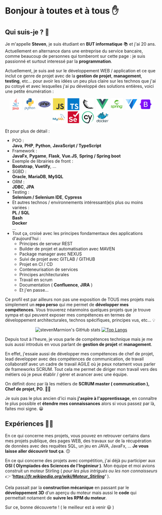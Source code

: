 # Bonjour à toutes et à tous ✋

## Qui suis-je ? 👾

Je m'appelle **Steven**, je suis étudiant en **BUT informatique** 📚 et j'ai 20 ans. Actuellement en alternance dans une entreprise du service bancaire, comme beaucoup de personnes qui tomberont sur cette page : je suis passionné et surtout interessé par la **programmation**.  

Actuellement, je suis axé sur le développement WEB / application et ce que inclut ce genre de projet avec de la **gestion de projet**, **management**, **testing**, etc... pour avoir les idées un peu plus claire sur les technos que j'ai pu cotoyé et avec lesquelles j'ai pu développé des solutions entières, voici une petite énumération :

<div align="center">
  <img src="https://github.com/devicons/devicon/blob/master/icons/java/java-original-wordmark.svg" title="Java" alt="Java" width="40" height="40"/>&nbsp;
  <img src="https://github.com/devicons/devicon/blob/master/icons/python/python-original-wordmark.svg" title="Python" alt="Python" width="40" height="40"/>&nbsp;
  <img src="https://github.com/devicons/devicon/blob/master/icons/php/php-original.svg" title="PHP" alt="PHP" width="40" height="40"/>&nbsp;
  <img src="https://github.com/devicons/devicon/blob/master/icons/javascript/javascript-original.svg" title="JavaScript" alt="JavaScript" width="40" height="40"/>&nbsp;
  <img src="https://github.com/devicons/devicon/blob/master/icons/typescript/typescript-original.svg" title="TypeScript" alt="TypeScript" width="40" height="40"/>&nbsp;
  <img src="https://github.com/devicons/devicon/blob/master/icons/flask/flask-original.svg" title="Flask" alt="Flask" width="40" height="40"/>&nbsp;
  <img src="https://github.com/devicons/devicon/blob/master/icons/vuejs/vuejs-original.svg" title="Vue.JS" alt="Vue.JS " width="40" height="40"/>&nbsp;
  <img src="https://github.com/devicons/devicon/blob/master/icons/spring/spring-original-wordmark.svg" title="Spring" alt="Spring" width="40" height="40"/>&nbsp;
  <img src="https://github.com/devicons/devicon/blob/master/icons/vuetify/vuetify-original.svg"  title="Vuetify" alt="Vuetify" width="40" height="40"/>&nbsp;
  <img src="https://github.com/devicons/devicon/blob/master/icons/bootstrap/bootstrap-original.svg" title="Bootstrap" alt="Bootstrap" width="40" height="40"/>&nbsp;
  <img src="https://github.com/devicons/devicon/blob/master/icons/mysql/mysql-original-wordmark.svg" title="MySQL"  alt="MySQL" width="40" height="40"/>&nbsp;
  <img src="https://github.com/devicons/devicon/blob/master/icons/selenium/selenium-original.svg" title="Selenium" alt="Selenium" width="40" height="40"/>&nbsp;
  <img src="https://github.com/devicons/devicon/blob/master/icons/cypressio/cypressio-original.svg" title="Cypress" alt="Cypress" width="40" height="40"/>&nbsp;
  <img src="https://github.com/devicons/devicon/blob/master/icons/docker/docker-original-wordmark.svg" title="Docker" alt="Docker" width="40" height="40"/>&nbsp;
</div>  

Et pour plus de détail :
  - POO :  
    **Java**, **PHP**, **Python**, **JavaScript / TypeScript**
  - Framework :  
    **JavaFx**, **Pygame**, **Flask**, **Vue.JS**, **Spring / Spring boot**
  - Exemple de librairies de front :  
    **Bootstrap**, **Vuetify**, ...
  - SGBD :  
    **Oracle**, **MariaDB**, **MySQL**
  - ORM :  
    **JDBC**, **JPA**
  - Testing :  
    **Selenium / Selenium IDE**, **Cypress**
  - Et autres technos / environnements intéressant(e)s plus ou moins variées :  
    **PL / SQL**  
    **Bash**  
    **Docker**  
    ...
  - Tout ça, croisé avec les principes fondamentaux des applications d'aujourd'hui :  
    - Principes de serveur REST  
    - Builder de projet et automatisation avec MAVEN  
    - Package manager avec NEXUS  
    - Suivi de projet avec GITLAB / GITHUB  
    - Projet en CI / CD  
    - Conteneurisation de services  
    - Principes architecturales  
    - Travail en scrum  
    - Documentation ( **Confluence**, **JIRA** )  
    - Et j'en passe...  

Ce profil est par ailleurs non pas une exposition de TOUS mes projets mais simplement un **repo perso** qui me permet de **développer mes compétences**. Vous trouverez néanmoins quelques projets que je trouve sympa et qui peuvent exposer mes compétences en termes de développement architecturales, technos spécifiques, principes vus, etc... 💡

<div align="center">
  
![stevenMarmion's GitHub stats](https://github-readme-stats.vercel.app/api?username=stevenMarmion&show_icons=true&theme=radical)
[![Top Langs](https://github-readme-stats.vercel.app/api/top-langs/?username=stevenMarmion&layout=donut&theme=radical)](https://github.com/anuraghazra/github-readme-stats)

</div>

Depuis tout à l'heure, je vous parle de compétences technique mais je me suis aussi introduis en vous parlant de **gestion de projet** et **management**.  

En effet, j'essaie aussi de développer mes compétences de chef de projet, lead developper avec des compétences de communication, de travail collaboratif avec un cadre de travail AGILE où je peux notament vous parler de frameworks SCRUM. Tout cela me permet de diriger mon travail vers des métiers où je peux établir / gérer et avancer avec une équipe.  

On définit donc par là les métiers de **SCRUM master ( communication ), Chef de projet, PO**. 🧑‍💼

Je suis pas le plus ancien d'ici mais **j'aspire à l'apprentissage**, en connaître le plus possible et **étendre mes connaissances** alors si vous passez par là, faites moi signe. 😀 



## Expériences 👨‍💻

En ce qui concerne mes projets, vous pouvez en retrouver certains dans mes projets publique, des pages WEB, des travaux sur de la récupération de données avec des requêtes SQL, un jeu en JAVA, JavaFx, ... **Je vous laisse aller découvrir tout ça**. 🙃

En ce qui concerne des projets avec compétition, j'ai déjà pu participer aux **OSI ( Olympiades des Sciences de l'Ingénieur )**.
Mon équipe et moi avions construit un moteur Stirling ( *pour les plus intrigués ou les non connaisseurs 👉 **'https://fr.wikipedia.org/wiki/Moteur_Stirling'*** ). 

Cela passait par la **construction mécanique** en passant par le **développement 3D** d'un aperçu du moteur mais aussi le **code** qui permettait notament de **suivre les RPM du moteur**.
  
Sur ce, bonne découverte ! ( le meilleur est à venir 😃 ) 

<!--
**stevenMarmion/stevenMarmion** is a ✨ _special_ ✨ repository because its `README.md` (this file) appears on your GitHub profile.

Here are some ideas to get you started:

- 🔭 I’m currently working on ...
- 🌱 I’m currently learning ...
- 👯 I’m looking to collaborate on ...
- 🤔 I’m looking for help with ...
- 💬 Ask me about ...
- 📫 How to reach me: ...
- 😄 Pronouns: ...
- ⚡ Fun fact: ...
-->
